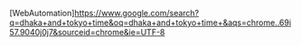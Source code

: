[WebAutomation]https://www.google.com/search?q=dhaka+and+tokyo+time&oq=dhaka+and+tokyo+time+&aqs=chrome..69i57.9040j0j7&sourceid=chrome&ie=UTF-8
